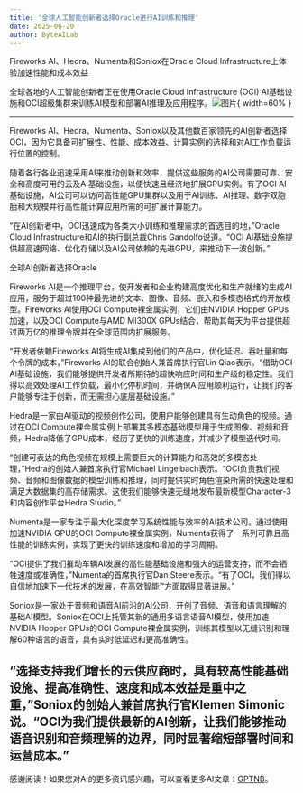 ```yaml
---
title: '全球人工智能创新者选择Oracle进行AI训练和推理'
date: 2025-06-20
author: ByteAILab
---
```


Fireworks AI、Hedra、Numenta和Soniox在Oracle Cloud Infrastructure上体验加速性能和成本效益

全球各地的人工智能创新者正在使用Oracle Cloud Infrastructure (OCI) AI基础设施和OCI超级集群来训练AI模型和部署AI推理及应用程序。![图片](https://ai-techpark.com/wp-content/uploads/AI-Innovators.jpg){ width=60% }

---
Fireworks AI、Hedra、Numenta、Soniox以及其他数百家领先的AI创新者选择OCI，因为它具备可扩展性、性能、成本效益、计算实例的选择和对AI工作负载运行位置的控制。

随着各行各业迅速采用AI来推动创新和效率，提供这些服务的AI公司需要可靠、安全和高度可用的云及AI基础设施，以便快速且经济地扩展GPU实例。有了OCI AI基础设施，AI公司可以访问高性能GPU集群以及用于AI训练、AI推理、数字双胞胎和大规模并行高性能计算应用所需的可扩展计算能力。

“在AI创新者中，OCI迅速成为各类大小训练和推理需求的首选目的地，”Oracle Cloud Infrastructure和AI的执行副总裁Chris Gandolfo说道。“OCI AI基础设施提供超高速网络、优化存储以及AI公司依赖的先进GPU，来推动下一波创新。”

全球AI创新者选择Oracle

Fireworks AI是一个推理平台，使开发者和企业构建高度优化和生产就绪的生成AI应用，服务于超过100种最先进的文本、图像、音频、嵌入和多模态格式的开放模型。Fireworks AI使用OCI Compute裸金属实例，它们由NVIDIA Hopper GPUs加速，以及OCI Compute与AMD MI300X GPUs结合，帮助其每天为平台提供超过两万亿的推理令牌并在全球范围内扩展服务。

“开发者依赖Fireworks AI将生成AI集成到他们的产品中，优化延迟、吞吐量和每个令牌的成本，”Fireworks AI的联合创始人兼首席执行官Lin Qiao表示。“借助OCI AI基础设施，我们能够提供开发者所期待的超快响应时间和生产级的稳定性。我们得以高效处理AI工作负载，最小化停机时间，并确保AI应用顺利运行，让我们的客户能够专注于创新，而无需担心底层基础设施。”

Hedra是一家由AI驱动的视频创作公司，使用户能够创建具有生动角色的视频。通过在OCI Compute裸金属实例上部署其多模态基础模型用于生成图像、视频和音频，Hedra降低了GPU成本，经历了更快的训练速度，并减少了模型迭代时间。

“创建可表达的角色视频在规模上需要巨大的计算能力和高效的多模态处理，”Hedra的创始人兼首席执行官Michael Lingelbach表示。“OCI负责我们视频、音频和图像数据的模型训练和推理，同时提供实时角色渲染所需的快速处理和满足大数据集的高存储需求。这使我们能够快速无缝地发布最新模型Character-3和内容创作平台Hedra Studio。”

Numenta是一家专注于最大化深度学习系统性能与效率的AI技术公司。通过使用加速NVIDIA GPU的OCI Compute裸金属实例，Numenta获得了一系列可靠且高性能的训练实例，实现了更快的训练速度和增加的学习周期。

“OCI提供了我们推动车辆AI发展的高性能基础设施和强大的运营支持，而不会牺牲速度或准确性，”Numenta的首席执行官Dan Steere表示。“有了OCI，我们得以自信地加速下一代技术的发展，在高效智能™方面取得显著进展。”

Soniox是一家处于音频和语音AI前沿的AI公司，开创了音频、语音和语言理解的基础AI模型。Soniox在OCI上托管其新的通用多语言语音AI模型，使用加速NVIDIA Hopper GPUs的OCI Compute裸金属实例，训练其模型以无缝识别和理解60种语言的语音，具有实时低延迟和更高准确性。

“选择支持我们增长的云供应商时，具有较高性能基础设施、提高准确性、速度和成本效益是重中之重，”Soniox的创始人兼首席执行官Klemen Simonic说。“OCI为我们提供最新的AI创新，让我们能够推动语音识别和音频理解的边界，同时显著缩短部署时间和运营成本。”
---
感谢阅读！如果您对AI的更多资讯感兴趣，可以查看更多AI文章：[GPTNB](https://gptnb.com)。